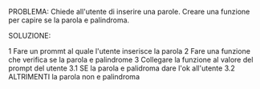 PROBLEMA: Chiede all'utente di inserire una parole. Creare una funzione per capire se la parola e palindroma.

SOLUZIONE: 

1 Fare un prommt al quale l'utente inserisce la parola
2 Fare una funzione che verifica se la parola e palindrome
3 Collegare la funzione al valore del prompt del utente
    3.1 SE la parola e palidroma dare l'ok all'utente
    3.2 ALTRIMENTI la parola non e palindroma